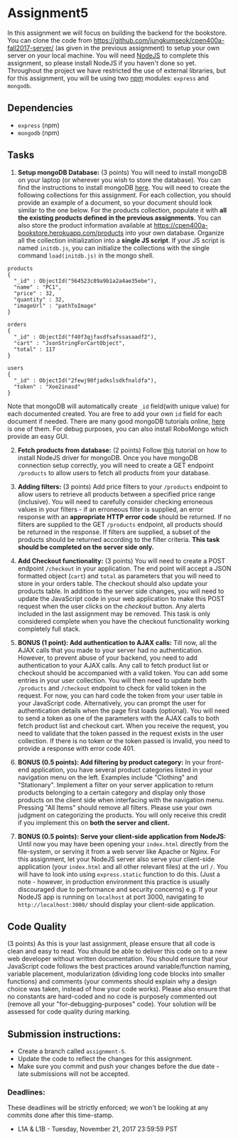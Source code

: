# Assignment5

In this assignment we will focus on building the backend for the bookstore. You can clone the code from https://github.com/jungkumseok/cpen400a-fall2017-server/ (as given in the previous assignment) to setup your own server on your local machine.
You will need [NodeJS](https://nodejs.org) to complete this assignment, so please install NodeJS if you haven't done so yet.
Throughout the project we have restricted the use of external libraries, but for this assignment, you will be using two [npm](https://www.npmjs.com) modules: `express` and `mongodb`.

## Dependencies

* `express` (npm)
* `mongodb` (npm)

## Tasks
1. **Setup mongoDB Database:** (3 points) You will need to install mongoDB on your laptop (or wherever you wish to store the database). You can find the instructions to install mongoDB [here](https://docs.mongodb.org/manual/installation/). You will need to create the following collections for this assignment. For each collection, you should provide an example of a document, so your document should look similar to the one below. For the products collection, populate it with **all the existing products defined in the previous assignments**. You can also store the product information available at https://cpen400a-bookstore.herokuapp.com/products into your own database. Organize all the collection initialization into a **single JS script**. If your JS script is named `initdb.js`, you can initialize the collections with the single command `load(initdb.js)` in the mongo shell.
  ```
  products
  {
    "_id" : ObjectId("564523c89a9b1a2a4ae35ebe"),
    "name" : "PC1",
    "price" : 32,
    "quantity" : 32,
    "imageUrl" : "pathToImage"
  }
  
  orders
  {
    "_id" : ObjectId("f40f3qjfasdfsafssasaadf2"),
    "cart" : "JsonStringForCartObject",
    "total" : 117
  }
  
  users
  {
    "_id" : ObjectId("2fewj90fjadkslsdkfnaldfa"),
    "token" : "Xoe2inasd"
  }
  
  ```
  
  Note that mongoDB will automatically create `_id` field(with unique value) for each documented created. You are free to add your own `id` field for each document if needed. There are many good mongoDB tutorials online, [here](https://docs.mongodb.org/manual/core/crud-introduction/) is one of them. For debug purposes, you can also install RoboMongo which provide an easy GUI.

2. **Fetch products from database:** (2 points) Follow [this](https://docs.mongodb.org/ecosystem/drivers/node-js/) tutorial on how to install NodeJS driver for mongoDB. Once you have mongoDB connection setup correctly, you will need to create a GET endpoint `/products` to allow users to fetch all products from your database.

3. **Adding filters:** (3 points) Add price filters to your `/products` endpoint to allow users to retrieve all products between a specified price range (inclusive). You will need to carefully consider checking erroneous values in your filters - if an erroneous filter is supplied, an error response with an **appropriate HTTP error code** should be returned. If no filters are supplied to the GET `/products` endpoint, all products should be returned in the response. If filters are supplied, a subset of the products should be returned according to the filter criteria. **This task should be completed on the server side only.** 

4. **Add Checkout functionality:** (3 points) You will need to create a POST endpoint `/checkout` in your application. The end point will accept a JSON formatted object (`cart`) and `total` as parameters that you will need to store in your orders table. The checkout should also update your products table. In addition to the server side changes, you will need to update the JavaScript code in your web application to make this POST request when the user clicks on the *checkout* button. Any alerts included in the last assignment may be removed. This task is only considered complete when you have the checkout functionality working completely full stack.

5. **BONUS (1 point): Add authentication to AJAX calls:** Till now, all the AJAX calls that you made to your server had no authentication. However, to prevent abuse of your backend, you need to add authentication to your AJAX calls. Any call to fetch product list or checkout should be accompanied with a valid token. You can add some entries in your user collection. You will then need to update both `/products` and `/checkout` endpoint to check for valid token in the request. For now, you can hard code the token from your user table in your JavaScript code. Alternatively, you can prompt the user for authentication details when the page first loads (optional). You will need to send a token as one of the parameters with the AJAX calls to both fetch product list and checkout cart. When you receive the request, you need to validate that the token passed in the request exists in the user collection. If there is no token or the token passed is invalid, you need to provide a response with error code 401.

6. **BONUS (0.5 points): Add filtering by product category:** In your front-end application, you have several product categories listed in your navigation menu on the left. Examples include "Clothing" and "Stationary". Implement a filter on your server application to return products belonging to a certain category and display only those products on the client side when interfacing with the navigation menu. Pressing "All Items" should remove all filters. Please use your own judgment on categorizing the products. You will only receive this credit if you implement this on **both the server and client.**

7. **BONUS (0.5 points): Serve your client-side application from NodeJS:** Until now you may have been opening your `index.html` directly from the file-system, or serving it from a web server like Apache or Nginx. For this assignment, let your NodeJS server also serve your client-side application (your `index.html` and all other relevant files) at the url `/`. You will have to look into using `express.static` function to do this. (Just a note - however, in production environment this practice is usually discouraged due to performance and security concerns)
e.g. If your NodeJS app is running on `localhost` at port 3000, navigating to `http://localhost:3000/` should display your client-side application. 


## Code Quality

(3 points) As this is your last assignment, please ensure that all code is clean and easy to read. You should be able to deliver this code on to a new web developer without written documentation. 
You should ensure that your JavaScript code follows the best practices around variable/function naming, variable placement, modularization (dividing long code blocks into smaller functions) and comments (your comments should explain why a design choice was taken, instead of how your code works). Please also ensure that no constants are hard-coded and no code is purposely commented out (remove all your "for-debugging-purposes" code). Your solution will be assessed for code quality during marking.

## Submission instructions:

* Create a branch called `assignment-5`.
* Update the code to reflect the changes for this assignment.
* Make sure you commit and push your changes before the due date - late submissions will not be accepted.

### Deadlines:

These deadlines will be strictly enforced; we won't be looking at any commits done after this time-stamp.

* L1A & L1B - Tuesday, November 21, 2017 23:59:59 PST